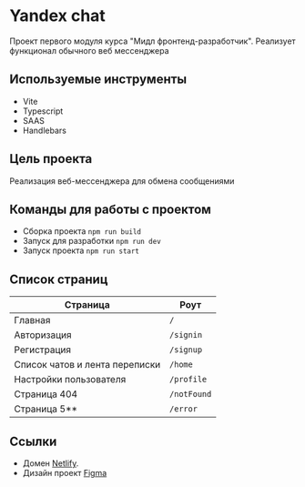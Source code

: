 # Yandex chat

Проект первого модуля курса "Мидл фронтенд-разработчик". Реализует функционал обычного веб мессенджера

## Используемые инструменты
* Vite
* Typescript
* SAAS
* Handlebars

## Цель проекта
Реализация веб-мессенджера для обмена сообщениями


## Команды для работы с проектом
* Сборка проекта ```npm run build```
* Запуск для разработки ```npm run dev```
* Запуск проекта ```npm run start```

## Список страниц

| Страница                            | Роут              |
| ----------------------------------- |------------------ |
| Главная                             | ```/```           |       
| Авторизация                         | ```/signin```     |
| Регистрация                         | ```/signup```     |
| Список чатов и лента переписки      | ```/home```       |
| Настройки пользователя              | ```/profile```    |
| Страница 404                        | ```/notFound```   |
| Страница 5**                        | ```/error```      |


## Ссылки

* Домен [Netlify](https://markdownlivepreview.com/).
* Дизайн проект [Figma](https://www.figma.com/design/QZvDTH8xDTfRsVd8nPeM0l/Yandex-Chat?node-id=1-150&t=DlrZCQSwliuJA9tz-1)